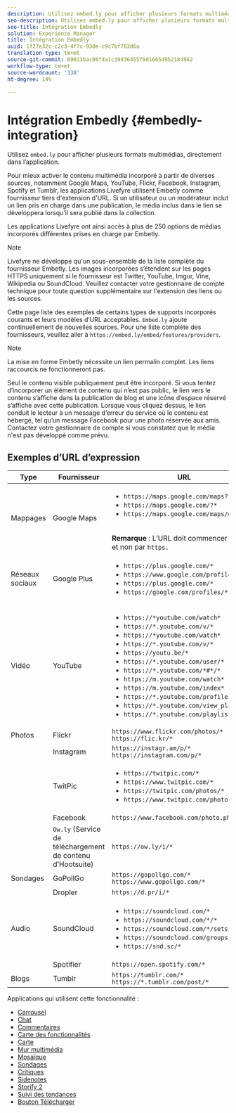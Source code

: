 ```yaml
---
description: Utilisez embed.ly pour afficher plusieurs formats multimédias directement dans l’application.
seo-description: Utilisez embed.ly pour afficher plusieurs formats multimédias directement dans l’application.
seo-title: Intégration Embedly
solution: Experience Manager
title: Intégration Embedly
uuid: 1f27e32c-c2c3-4f7c-93de-c9c7bf783d6a
translation-type: tm+mt
source-git-commit: 09011bac06f4a1c39836455f9d16654952184962
workflow-type: tm+mt
source-wordcount: '338'
ht-degree: 14%

---
```



# Intégration Embedly {#embedly-integration}

Utilisez `embed.ly` pour afficher plusieurs formats multimédias, directement dans l’application.

Pour mieux activer le contenu multimédia incorporé à partir de diverses sources, notamment Google Maps, YouTube, Flickr, Facebook, Instagram, Spotify et Tumblr, les applications Livefyre utilisent Embetly comme fournisseur tiers d&#39;extension d&#39;URL. Si un utilisateur ou un modérateur inclut un lien pris en charge dans une publication, le média inclus dans le lien se développera lorsqu’il sera publié dans la collection.

Les applications Livefyre ont ainsi accès à plus de 250 options de médias incorporés différentes prises en charge par Embetly.

>[!NOTE]
>
>Livefyre ne développe qu&#39;un sous-ensemble de la liste complète du fournisseur Embetly. Les images incorporées s’étendent sur les pages HTTPS uniquement si le fournisseur est Twitter, YouTube, Imgur, Vine, Wikipedia ou SoundCloud. Veuillez contacter votre gestionnaire de compte technique pour toute question supplémentaire sur l&#39;extension des liens ou les sources.

Cette page liste des exemples de certains types de supports incorporés courants et leurs modèles d’URL acceptables. `Embed.ly` ajoute continuellement de nouvelles sources. Pour une liste complète des fournisseurs, veuillez aller à `https://embed.ly/embed/features/providers`.

>[!NOTE]
>
>La mise en forme Embetly nécessite un lien permalin complet. Les liens raccourcis ne fonctionneront pas.

Seul le contenu visible publiquement peut être incorporé. Si vous tentez d’incorporer un élément de contenu qui n’est pas public, le lien vers le contenu s’affiche dans la publication de blog et une icône d’espace réservé s’affiche avec cette publication. Lorsque vous cliquez dessus, le lien conduit le lecteur à un message d’erreur du service où le contenu est hébergé, tel qu’un message Facebook pour une photo réservée aux amis. Contactez votre gestionnaire de compte si vous constatez que le média n&#39;est pas développé comme prévu.

## Exemples d’URL d’expression

| Type | Fournisseur | URL |
|--- |--- |--- |
| Mappages | Google Maps | <ul><li>`https://maps.google.com/maps?*`</li><li>`https://maps.google.com/?*`</li><li>`https://maps.google.com/maps/ms?*`</li></ul><br>**Remarque** : L’URL doit commencer par  `http` et non par  `https.` |
| Réseaux sociaux | Google Plus | <ul><li>`https://plus.google.com/*`</li><li>`https://www.google.com/profiles/*`</li><li> `https://plus.google.com/*`</li><li>`https://google.com/profiles/*`</li></ul> |
| Vidéo | YouTube | <ul><li>`https://*youtube.com/watch*`</li><li> `https://*.youtube.com/v/*`</li><li>`https://*youtube.com/watch*` </li><li>`https://*.youtube.com/v/*`</li><li>`https://youtu.be/*`</li><li>`https://*.youtube.com/user/*` </li><li>`https://*.youtube.com/*#*/*`</li><li>`https://m.youtube.com/watch*`</li><li>`https://m.youtube.com/index*`</li><li>`https://*.youtube.com/profile*`</li><li>`https://*.youtube.com/view_play_list*`</li><li>`https://*.youtube.com/playlist*`</li></ul> |
| Photos | Flickr | `https://www.flickr.com/photos/*`<br>`https://flic.kr/*` |
|  | Instagram | `https://instagr.am/p/*`<br>`https://instagram.com/p/*` |
|  | TwitPic | <ul><li>`https://twitpic.com/*`</li><li>`https://www.twitpic.com/*`</li><li>`https://twitpic.com/photos/*`</li><li>`https://www.twitpic.com/photos/*`</li></ul> |
|  | Facebook | `https://www.facebook.com/photo.php*` |
|  | `Ow.ly` (Service de téléchargement de contenu d’Hootsuite) | `https://ow.ly/i/*` |
| Sondages | GoPollGo | `https://gopollgo.com/*`<br>`https://www.gopollgo.com/*` |
|  | Dropler | `https://d.pr/i/*` |
| Audio | SoundCloud | <ul><li>`https://soundcloud.com/*`</li><li>`https://soundcloud.com/*/*` </li><li>`https://soundcloud.com/*/sets/*` </li><li>`https://soundcloud.com/groups/*` </li><li>`https://snd.sc/*`</li></ul> |
|  | Spotifier | `https://open.spotify.com/*` |
| Blogs | Tumblr | `https://tumblr.com/*`<br>`https://*.tumblr.com/post/*` |

Applications qui utilisent cette fonctionnalité :

* [Carrousel](/help/using/c-about-apps/c-carousel-app/c-carousel-app.md#c_carousel_app)
* [Chat](/help/using/c-about-apps/c-chat-app/c-chat-app.md#c_chat_app)
* [Commentaires](/help/using/c-about-apps/c-comments/c-comments.md)
* [Carte des fonctionnalités](/help/using/c-about-apps/c-feature-card-app/c-feature-card-app.md#c_feature_card_app)
* [Carte](/help/using/c-about-apps/c-map-app/c-map-app.md#c_map_app)
* [Mur multimédia](/help/using/c-about-apps/c-media-wall-app/c-media-wall-app.md#c_media_wall_app)
* [Mosaïque](/help/using/c-about-apps/c-mosaic-app/c-mosaic-app.md#c_mosaic_app)
* [Sondages](/help/using/c-about-apps/c-polls-app/c-polls-app.md#c_polls_app)
* [Critiques](/help/using/c-about-apps/c-reviews-app/c-reviews-app.md#c_reviews_app)
* [Sidenotes](/help/using/c-about-apps/c-sidenotes-app/c-sidenotes-app.md#c_sidenotes_app)
* [Storify 2](/help/using/c-about-apps/c-storify2/c-storify2.md#c_storify2)
* [Suivi des tendances](/help/using/c-about-apps/c-trending-app/c-trending-app.md#c_trending_app)
* [Bouton Télécharger](/help/using/c-about-apps/c-upload-button-app/c-upload-button-app.md#c_upload_button_app)

